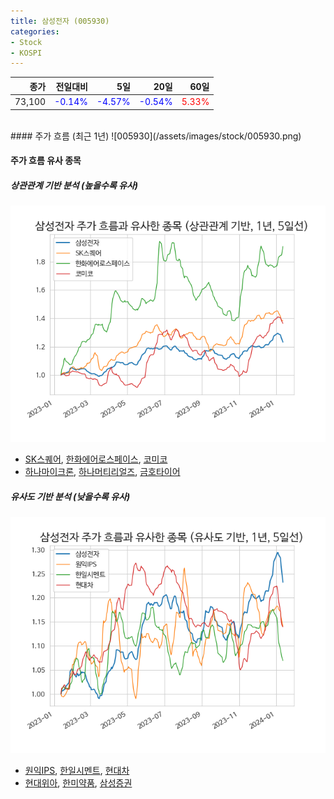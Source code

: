```yaml
---
title: 삼성전자 (005930)
categories:
- Stock
- KOSPI
---
```


|종가|전일대비|5일|20일|60일|
|---:|-------:|--:|---:|---:|
|73,100|<span style="color: blue">-0.14%</span>|<span style="color: blue">-4.57%</span>|<span style="color: blue">-0.54%</span>|<span style="color: red">5.33%</span>|

<!-- more -->
<br>
#### 주가 흐름 (최근 1년)
![005930](/assets/images/stock/005930.png)

#### 주가 흐름 유사 종목

##### 상관관계 기반 분석 (높을수록 유사)
![005930](/assets/images/stock/005930_corr.png)
- [SK스퀘어](/402340/), [한화에어로스페이스](/012450/), [코미코](/183300/)
- [하나마이크론](/067310/), [하나머티리얼즈](/166090/), [금호타이어](/073240/)

##### 유사도 기반 분석 (낮을수록 유사)	
![005930](/assets/images/stock/005930_sim.png)
- [원익IPS](/240810/), [한일시멘트](/300720/), [현대차](/005380/)
- [현대위아](/011210/), [한미약품](/128940/), [삼성증권](/016360/)